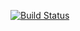 [![Build Status](https://travis-ci.org/andrewj0hn/dierenasiel-app.svg?branch=master)](https://travis-ci.org/andrewj0hn/dierenasiel-app)